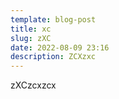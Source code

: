```yaml
---
template: blog-post
title: xc
slug: zXC
date: 2022-08-09 23:16
description: ZCXzxc
---
```

zXCzcxzcx